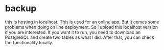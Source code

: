 # backup
this is hosting in localhost. 
This is used for an online app. But it comes some problems when doing on line deployment. So I upload this localhost version
if you are interested.
If you want it to run, you need to download an PostgreSQL and create two tables as what I did.
After that, you can check the functionality locally.
